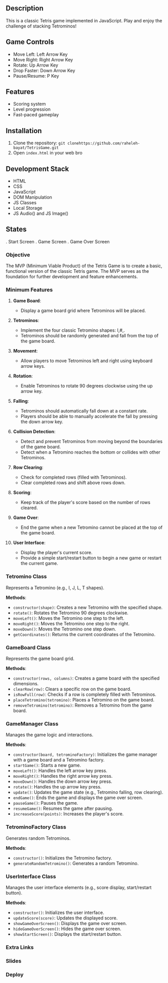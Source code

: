 <!-- ### Tetris Game -->


## Description
This is a classic Tetris game implemented in JavaScript. Play and enjoy the challenge of stacking Tetrominos!

## Game Controls
- Move Left: Left Arrow Key
- Move Right: Right Arrow Key
- Rotate: Up Arrow Key
- Drop Faster: Down Arrow Key
- Pause/Resume: P Key

## Features
- Scoring system
- Level progression
- Fast-paced gameplay

## Installation
1. Clone the repository: `git clonehttps://github.com/raheleh-bayat/TetrisGame.git`
2. Open `index.html` in your web bro

## Development Stack
- HTML
- CSS
- JavaScript
- DOM Manipulation
- JS Classes
- Local Storage
- JS Audio() and JS Image()

## States
. Start Screen
. Game Screen
. Game Over Screen



### Objective

The MVP (Minimum Viable Product) of the Tetris Game is to create a basic, functional version of the classic Tetris game. The MVP serves as the foundation for further development and feature enhancements.

### Minimum Features

1. **Game Board**:
   - Display a game board grid where Tetrominos will be placed.

2. **Tetrominos**:
   - Implement the four classic Tetromino shapes: I,#,.
   - Tetrominos should be randomly generated and fall from the top of the game board.

3. **Movement**:
   - Allow players to move Tetrominos left and right using keyboard arrow keys.

4. **Rotation**:
   - Enable Tetrominos to rotate 90 degrees clockwise using the up arrow key.

5. **Falling**:
   - Tetrominos should automatically fall down at a constant rate.
   - Players should be able to manually accelerate the fall by pressing the down arrow key.

6. **Collision Detection**:
   - Detect and prevent Tetrominos from moving beyond the boundaries of the game board.
   - Detect when a Tetromino reaches the bottom or collides with other Tetrominos.

7. **Row Clearing**:
   - Check for completed rows (filled with Tetrominos).
   - Clear completed rows and shift above rows down.

8. **Scoring**:
   - Keep track of the player's score based on the number of rows cleared.

9. **Game Over**:
   - End the game when a new Tetromino cannot be placed at the top of the game board.

10. **User Interface**:
    - Display the player's current score.
    - Provide a simple start/restart button to begin a new game or restart the current game.


### Tetromino Class

Represents a Tetromino (e.g., I, J, L, T shapes).

**Methods**:
- `constructor(shape)`: Creates a new Tetromino with the specified shape.
- `rotate()`: Rotates the Tetromino 90 degrees clockwise.
- `moveLeft()`: Moves the Tetromino one step to the left.
- `moveRight()`: Moves the Tetromino one step to the right.
- `moveDown()`: Moves the Tetromino one step down.
- `getCoordinates()`: Returns the current coordinates of the Tetromino.

### GameBoard Class

Represents the game board grid.

**Methods**:
- `constructor(rows, columns)`: Creates a game board with the specified dimensions.
- `clearRow(row)`: Clears a specific row on the game board.
- `isRowFull(row)`: Checks if a row is completely filled with Tetrominos.
- `placeTetromino(tetromino)`: Places a Tetromino on the game board.
- `removeTetromino(tetromino)`: Removes a Tetromino from the game board.

### GameManager Class

Manages the game logic and interactions.

**Methods**:
- `constructor(board, tetrominoFactory)`: Initializes the game manager with a game board and a Tetromino factory.
- `startGame()`: Starts a new game.
- `moveLeft()`: Handles the left arrow key press.
- `moveRight()`: Handles the right arrow key press.
- `moveDown()`: Handles the down arrow key press.
- `rotate()`: Handles the up arrow key press.
- `update()`: Updates the game state (e.g., Tetromino falling, row clearing).
- `endGame()`: Ends the game and displays the game over screen.
- `pauseGame()`: Pauses the game.
- `resumeGame()`: Resumes the game after pausing.
- `increaseScore(points)`: Increases the player's score.

### TetrominoFactory Class

Generates random Tetrominos.

**Methods**:
- `constructor()`: Initializes the Tetromino factory.
- `generateRandomTetromino()`: Generates a random Tetromino.

### UserInterface Class

Manages the user interface elements (e.g., score display, start/restart button).

**Methods**:
- `constructor()`: Initializes the user interface.
- `updateScore(score)`: Updates the displayed score.
- `showGameOverScreen()`: Displays the game over screen.
- `hideGameOverScreen()`: Hides the game over screen.
- `showStartScreen()`: Displays the start/restart button.


### Extra Links


### Slides


### Deploy




